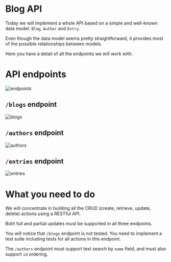 # Blog API

Today we will implement a whole API based on a simple and well-known data model: `Blog`, `Author` and `Entry`.

Even though the data model seems pretty straightforward, it provides most of the possible relationships between models.

Here you have a detail of all the endpoints we will work with:

# API endpoints
![endpoints](http://i.imgur.com/1SWjMRH.png)

## `/blogs` endpoint
![blogs](http://i.imgur.com/TgeQsSm.png)

## `/authors` endpoint
![authors](http://i.imgur.com/OtILkcA.png)

## `/entries` endpoint
![entries](http://i.imgur.com/gyNJNsA.png)

# What you need to do

We will concentrate in building all the CRUD (create, retrieve, update, delete) actions using a RESTful API.

Both full and partial updates must be supported in all three endpoints.

You will notice that `/blogs` endpoint is not tested. You need to implement a test suite including tests for all actions in this endpoint.

The `/authors` endpoint must support text search by `name` field, and must also support `id` ordering.
